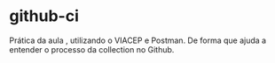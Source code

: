 # github-ci
Prática da aula , utilizando o VIACEP e Postman. De forma que ajuda a entender o processo da collection no Github.
